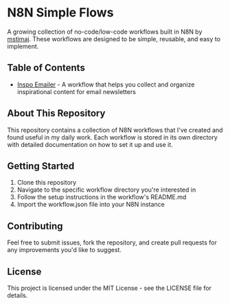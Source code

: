 # N8N Simple Flows

A growing collection of no-code/low-code workflows built in N8N by [mstimaj](https://github.com/mstimaj). These workflows are designed to be simple, reusable, and easy to implement.

## Table of Contents

- [Inspo Emailer](./inspo-emailer) - A workflow that helps you collect and organize inspirational content for email newsletters

## About This Repository

This repository contains a collection of N8N workflows that I've created and found useful in my daily work. Each workflow is stored in its own directory with detailed documentation on how to set it up and use it.

## Getting Started

1. Clone this repository
2. Navigate to the specific workflow directory you're interested in
3. Follow the setup instructions in the workflow's README.md
4. Import the workflow.json file into your N8N instance

## Contributing

Feel free to submit issues, fork the repository, and create pull requests for any improvements you'd like to suggest.

## License

This project is licensed under the MIT License - see the LICENSE file for details. 